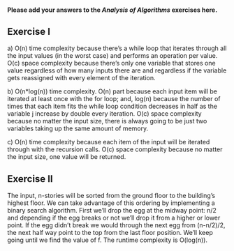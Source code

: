 #### Please add your answers to the ***Analysis of  Algorithms*** exercises here.

## Exercise I

a) O(n) time complexity because there’s a while loop that iterates through all the input values (in the worst case) and performs an operation per value. O(c) space complexity because there’s only one variable that stores one value regardless of how many inputs there are and regardless if the variable gets reassigned with every element of the iteration.

b) O(n*log(n)) time complexity. O(n) part because each input item will be iterated at least once with the for loop; and, log(n) because the number of times that each item fits the while loop condition decreases in half as the variable j increase by double every iteration. O(c) space complexity because no matter the input size, there is always going to be just two variables taking up the same amount of memory.

c) O(n) time complexity because each item of the input will be iterated through with the recursion calls. O(c) space complexity because no matter the input size, one value will be returned.

## Exercise II

The input, n-stories will be sorted from the ground floor to the building’s highest floor. We can take advantage of this ordering by implementing a binary search algorithm. First we’ll drop the egg at the midway point: n/2 and depending if the egg breaks or not we’ll drop it from a higher or lower point. If the egg didn’t break we would through the next egg from (n-n/2)/2, the next half way point to the top from the last floor position. We’ll keep going until we find the value of f. The runtime complexity is O(log(n)).
